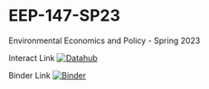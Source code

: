 # EEP-147-SP23
Environmental Economics and Policy - Spring 2023


Interact Link [![Datahub](https://img.shields.io/badge/Launch-UCB%20Datahub-blue.svg)](https://datahub.berkeley.edu/hub/user-redirect/git-pull?repo=https%3A%2F%2Fgithub.com%2Fds-modules%2FEEP-147-SP23&urlpath=retro%2Ftree%2FEEP-147-SP23%2F)

Binder Link [![Binder](https://mybinder.org/badge_logo.svg)](https://mybinder.org/v2/gh/ds-modules/EEP-147-SP23/HEAD)
